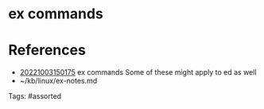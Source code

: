 # ex commands

# References
- [20221003150175](/zet/20221003150175/README.md) ex commands  Some of these might apply to ed as well
- ~/kb/linux/ex-notes.md

Tags:
    #assorted
